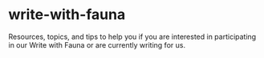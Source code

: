 # write-with-fauna
Resources, topics, and tips to help you if you are interested in participating in our Write with Fauna or are currently writing for us. 

